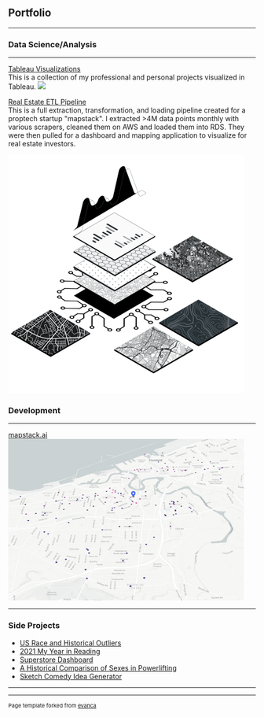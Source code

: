 ## Portfolio

---

### Data Science/Analysis 
---
[Tableau Visualizations](/viz_page)
<br>
This is a collection of my professional and personal projects visualized in Tableau.
<img src="images/viz2.png?raw=true"/>

[Real Estate ETL Pipeline](/sample_page)
<br>
This is a full extraction, transformation, and loading pipeline created for a proptech startup "mapstack". I extracted >4M data points monthly with various scrapers, cleaned them on AWS and loaded them into RDS. They were then pulled for a dashboard and mapping application to visualize for real estate investors.

<img src="images/panel-3.png?raw=true"/>


### Development 
---
[mapstack.ai](/sample_page)
<br>
<img src="images/map.png?raw=true"/>

---

### Side Projects

- [US Race and Historical Outliers](https://public.tableau.com/app/profile/andrew.shrout/viz/RaceintheUSA/AMERICASDIVERSITYMIX)
- [2021 My Year in Reading](https://public.tableau.com/app/profile/andrew.shrout/viz/WhatIReadin2021/Dashboard1)
- [Superstore Dashboard](https://public.tableau.com/app/profile/andrew.shrout/viz/SuperstoreBusinessDashboard_16299113506100/Dashboard)
- [A Historical Comparison of Sexes in Powerlifting](https://public.tableau.com/app/profile/andrew.shrout/viz/MaleandFemalePowerliftingAcrossTime/Dashboard1?publish=yes)
- [Sketch Comedy Idea Generator](https://github.com/andrewshrout/script-generator)
---




---
<p style="font-size:11px">Page template forked from <a href="https://github.com/evanca/quick-portfolio">evanca</a></p>
<!-- Remove above link if you don't want to attibute -->
